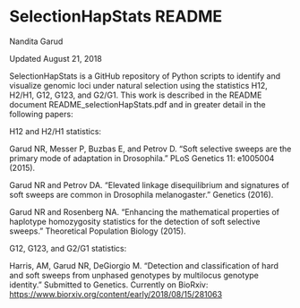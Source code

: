 SelectionHapStats README
========================

Nandita Garud

Updated August 21, 2018


SelectionHapStats is a GitHub repository of Python scripts to identify and visualize genomic loci under natural selection using the statistics H12, H2/H1, G12, G123, and G2/G1. This work is described in the README document README_selectionHapStats.pdf and in greater detail in the following papers: 

H12 and H2/H1 statistics:

Garud NR, Messer P, Buzbas E, and Petrov D. “Soft selective sweeps are the primary mode of adaptation in Drosophila.” PLoS Genetics 11: e1005004 (2015). 

Garud NR and Petrov DA. “Elevated linkage disequilibrium and signatures of soft sweeps are common in Drosophila melanogaster.” Genetics (2016). 

Garud NR and Rosenberg NA. “Enhancing the mathematical properties of haplotype homozygosity statistics for the detection of soft selective sweeps.” Theoretical Population Biology (2015). 


G12, G123, and G2/G1 statistics:

Harris, AM, Garud NR, DeGiorgio M. “Detection and classification of hard and soft sweeps from unphased genotypes by multilocus genotype identity.” Submitted to Genetics. Currently on BioRxiv: https://www.biorxiv.org/content/early/2018/08/15/281063


